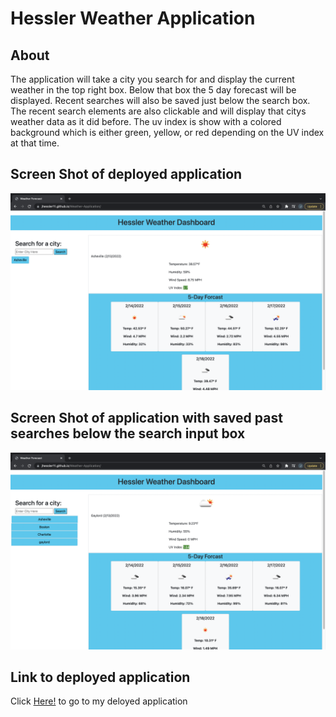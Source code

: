 # Hessler Weather Application

## About 
The application will take a city you search for and display the current weather in the top right box. Below that box the 5 day forecast will be displayed. Recent searches will also be saved just below the search box. The recent search elements are also clickable and will display that citys weather data as it did before. The uv index is show with a colored background which is either green, yellow, or red depending on the UV index at that time. 



## Screen Shot of deployed application
![Alt text](https://github.com/JHESSLER11/Weather-Application/blob/main/assets/images/Screen%20Shot%20page.png)

## Screen Shot of application with saved past searches below the search input box
![Alt text](https://github.com/JHESSLER11/Weather-Application/blob/main/assets/images/Screen%20Shot%20saved.png)

## Link to deployed application
Click [Here!](https://jhessler11.github.io/Hessler-Weather-Dashboard/) to go to my deloyed application
